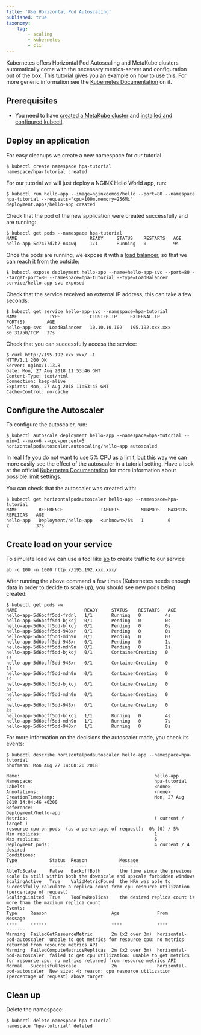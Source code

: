 ```yaml
---
title: 'Use Horizontal Pod Autoscaling'
published: true
taxonomy:
    tag:
        - scaling
        - kubernetes
        - cli
---
```


Kubernetes offers Horizontal Pod Autoscaling and MetaKube clusters automatically come with the necessary metrics-server and configuration out of the box.
This tutorial gives you an example on how to use this. For more generic information see the [Kubernetes Documentation](https://kubernetes.io/docs/tasks/run-application/horizontal-pod-autoscale/) on it.

## Prerequisites

* You need to have [created a MetaKube cluster](../02.create-a-cluster/default.en.md) and [installed and configured kubectl](../07.using-kubectl/default.en.md).

## Deploy an application

For easy cleanups we create a new namespace for our tutorial

```shell
$ kubectl create namespace hpa-tutorial
namespace/hpa-tutorial created
```

For our tutorial we will just deploy a NGINX Hello World app, run:

```shell
$ kubectl run hello-app --image=nginxdemos/hello --port=80 --namespace hpa-tutorial --requests="cpu=100m,memory=256Mi"
deployment.apps/hello-app created
```

Check that the pod of the new application were created successfully and are running:

```shell
$ kubectl get pods --namespace hpa-tutorial
NAME                           READY     STATUS    RESTARTS   AGE
hello-app-5c7477d7b7-n44wq     1/1       Running   0          9s
```

Once the pods are running, we expose it with a [load balancer](../13.create-a-load-balancer/default.en.md), so that we can reach it from the outside:

```shell
$ kubectl expose deployment hello-app --name=hello-app-svc --port=80 --target-port=80 --namespace=hpa-tutorial --type=LoadBalancer
service/hello-app-svc exposed
```

Check that the service received an external IP address, this can take a few seconds:

```shell
$ kubectl get service hello-app-svc --namespace=hpa-tutorial
NAME            TYPE           CLUSTER-IP     EXTERNAL-IP       PORT(S)        AGE
hello-app-svc   LoadBalancer   10.10.10.102   195.192.xxx.xxx   80:31750/TCP   37s
```

Check that you can successfully access the service:

```shell
$ curl http://195.192.xxx.xxx/ -I
HTTP/1.1 200 OK
Server: nginx/1.13.8
Date: Mon, 27 Aug 2018 11:53:46 GMT
Content-Type: text/html
Connection: keep-alive
Expires: Mon, 27 Aug 2018 11:53:45 GMT
Cache-Control: no-cache
```

## Configure the Autoscaler

To configure the autoscaler, run:

```shell
$ kubectl autoscale deployment hello-app --namespace=hpa-tutorial --min=1 --max=6 --cpu-percent=5
horizontalpodautoscaler.autoscaling/hello-app autoscaled
```

In real life you do not want to use 5% CPU as a limit, but this way we can more easily see the effect of the autoscaler in a tutorial setting.
Have a look at the official [Kubernetes Documentation](https://kubernetes.io/docs/tasks/run-application/horizontal-pod-autoscale/) for more information about possible limit settings.

You can check that the autoscaler was created with:

```shell
$ kubectl get horizontalpodautoscaler hello-app --namespace=hpa-tutorial
NAME        REFERENCE              TARGETS        MINPODS   MAXPODS   REPLICAS   AGE
hello-app   Deployment/hello-app   <unknown>/5%   1         6         2          37s
```

## Create load on your service

To simulate load we can use a tool like [ab](https://httpd.apache.org/docs/current/programs/ab.html) to create traffic to our service

```shell
ab -c 100 -n 1000 http://195.192.xxx.xxx/
```

After running the above command a few times (Kubernetes needs enough data in order to decide to scale up), you should see new pods being created:

```shell
$ kubectl get pods -w
NAME                         READY     STATUS    RESTARTS   AGE
hello-app-5d6bcff5dd-frdnl   1/1       Running   0         4s
hello-app-5d6bcff5dd-bjkcj   0/1       Pending   0         0s
hello-app-5d6bcff5dd-bjkcj   0/1       Pending   0         0s
hello-app-5d6bcff5dd-948xr   0/1       Pending   0         0s
hello-app-5d6bcff5dd-mdh9n   0/1       Pending   0         0s
hello-app-5d6bcff5dd-948xr   0/1       Pending   0         1s
hello-app-5d6bcff5dd-mdh9n   0/1       Pending   0         1s
hello-app-5d6bcff5dd-bjkcj   0/1       ContainerCreating   0         1s
hello-app-5d6bcff5dd-948xr   0/1       ContainerCreating   0         1s
hello-app-5d6bcff5dd-mdh9n   0/1       ContainerCreating   0         1s
hello-app-5d6bcff5dd-bjkcj   0/1       ContainerCreating   0         3s
hello-app-5d6bcff5dd-mdh9n   0/1       ContainerCreating   0         3s
hello-app-5d6bcff5dd-948xr   0/1       ContainerCreating   0         3s
hello-app-5d6bcff5dd-bjkcj   1/1       Running   0         4s
hello-app-5d6bcff5dd-mdh9n   1/1       Running   0         7s
hello-app-5d6bcff5dd-948xr   1/1       Running   0         8s
```

For more information on the decisions the autoscaler made, you check its events:

```shell
$ kubectl describe horizontalpodautoscaler hello-app --namespace=hpa-tutorial                                                                                                    bhofmann: Mon Aug 27 14:08:20 2018

Name:                                                  hello-app
Namespace:                                             hpa-tutorial
Labels:                                                <none>
Annotations:                                           <none>
CreationTimestamp:                                     Mon, 27 Aug 2018 14:04:46 +0200
Reference:                                             Deployment/hello-app
Metrics:                                               ( current / target )
resource cpu on pods  (as a percentage of request):  0% (0) / 5%
Min replicas:                                          1
Max replicas:                                          6
Deployment pods:                                       4 current / 4 desired
Conditions:
Type            Status  Reason            Message
----            ------  ------            -------
AbleToScale     False   BackoffBoth       the time since the previous scale is still within both the downscale and upscale forbidden windows
ScalingActive   True    ValidMetricFound  the HPA was able to successfully calculate a replica count from cpu resource utilization (percentage of request)
ScalingLimited  True    TooFewReplicas    the desired replica count is more than the maximum replica count
Events:
Type     Reason                        Age              From                       Message
----     ------                        ----             ----                       -------
Warning  FailedGetResourceMetric       2m (x2 over 3m)  horizontal-pod-autoscaler  unable to get metrics for resource cpu: no metrics returned from resource metrics API
Warning  FailedComputeMetricsReplicas  2m (x2 over 3m)  horizontal-pod-autoscaler  failed to get cpu utilization: unable to get metrics for resource cpu: no metrics returned from resource metrics API
Normal   SuccessfulRescale             2m               horizontal-pod-autoscaler  New size: 4; reason: cpu resource utilization (percentage of request) above target
```

## Clean up

Delete the namespace:

```shell
$ kubectl delete namespace hpa-tutorial
namespace "hpa-tutorial" deleted
```
